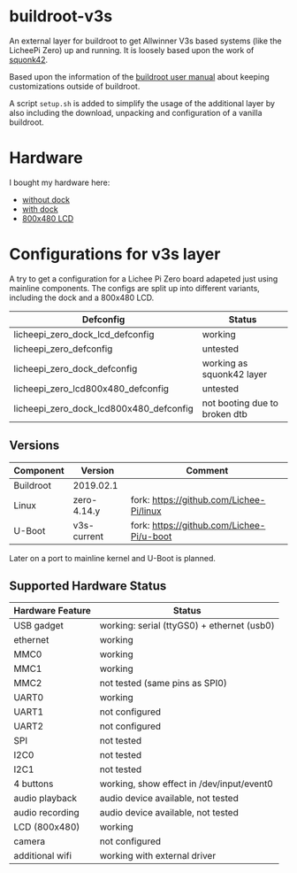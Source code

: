 # buildroot-v3s #

An external layer for buildroot to get Allwinner V3s based systems (like the
LicheePi Zero) up and running. It is loosely based upon the work of
[squonk42](https://github.com/Squonk42/buildroot-licheepi-zero).

Based upon the information of the
[buildroot user manual](https://buildroot.org/downloads/manual/manual.html)
about keeping customizations outside of buildroot.

A script `setup.sh` is added to simplify the usage of the additional layer
by also including the download, unpacking and configuration of a vanilla
buildroot.

# Hardware #

I bought my hardware here:
* [without dock](https://www.banggood.com/Lichee-Pi-Zero-1_2GHz-Cortex-A7-512Mbit-DDR-Core-Board-Development-Board-Mini-PC-p-1351124.html)
* [with dock](https://www.banggood.com/LicheePi-Zero-1GHz-Cortex-A7-512Mbit-DDR-Development-Board-Mini-PC-p-1337966.html)
* [800x480 LCD](https://www.banggood.com/Lichee-Pi-5-inch-LCD-Display-RTP-800480-Resolution-With-4-wire-Resistive-Touch-Screen-p-1340806.html)

# Configurations for v3s layer #

A try to get a configuration for a Lichee Pi Zero board adapeted just using
mainline components. The configs are split up into different variants,
including the dock and a 800x480 LCD.

| Defconfig                               | Status                           |
| --------------------------------------- | -------------------------------- |
| licheepi_zero_dock_lcd_defconfig        | working                          |
| licheepi_zero_defconfig                 | untested                         |
| licheepi_zero_dock_defconfig            | working as squonk42 layer        |
| licheepi_zero_lcd800x480_defconfig      | untested                         |
| licheepi_zero_dock_lcd800x480_defconfig | not booting due to broken dtb    |

## Versions ##

| Component | Version     | Comment                                          |
| --------- | ----------- | ------------------------------------------------ |
| Buildroot | 2019.02.1   |                                                  |
| Linux     | zero-4.14.y | fork: https://github.com/Lichee-Pi/linux         |
| U-Boot    | v3s-current | fork: https://github.com/Lichee-Pi/u-boot        |

Later on a port to mainline kernel and U-Boot is planned.

## Supported Hardware Status ##

| Hardware Feature | Status                                                  |
| -----------------| ------------------------------------------------------- |
| USB gadget       | working: serial (ttyGS0) + ethernet (usb0)              |
| ethernet         | working                                                 |
| MMC0             | working                                                 |
| MMC1             | working                                                 |
| MMC2             | not tested (same pins as SPI0)                          |
| UART0            | working                                                 |
| UART1            | not configured                                          |
| UART2            | not configured                                          |
| SPI              | not tested                                              |
| I2C0             | not tested                                              |
| I2C1             | not tested                                              |
| 4 buttons        | working, show effect in /dev/input/event0               |
| audio playback   | audio device available, not tested                      |
| audio recording  | audio device available, not tested                      |
| LCD (800x480)    | working                                                 |
| camera           | not configured                                          |
| additional wifi  | working with external driver                            |
